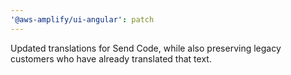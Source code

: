 ```yaml
---
'@aws-amplify/ui-angular': patch
---
```


Updated translations for Send Code, while also preserving legacy customers who have already translated that text.
